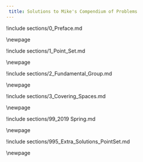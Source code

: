 ```yaml
---
 title: Solutions to Mike's Compendium of Problems
---
```



!include sections/0_Preface.md
 
 \newpage 

!include sections/1_Point_Set.md
 
 \newpage 

!include sections/2_Fundamental_Group.md
 
 \newpage 

!include sections/3_Covering_Spaces.md
 
 \newpage 

!include sections/99_2019 Spring.md
 
 \newpage 

!include sections/995_Extra_Solutions_PointSet.md
 
 \newpage 

